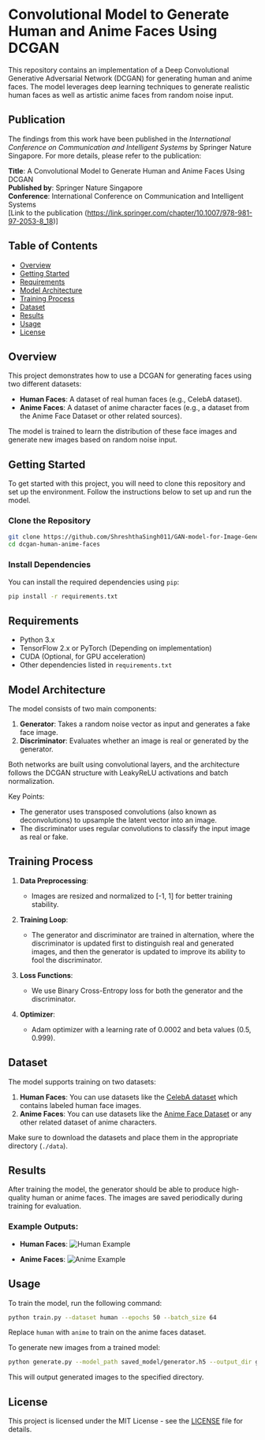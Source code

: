 # Convolutional Model to Generate Human and Anime Faces Using DCGAN

This repository contains an implementation of a Deep Convolutional Generative Adversarial Network (DCGAN) for generating human and anime faces. The model leverages deep learning techniques to generate realistic human faces as well as artistic anime faces from random noise input.

## Publication

The findings from this work have been published in the *International Conference on Communication and Intelligent Systems* by Springer Nature Singapore. For more details, please refer to the publication:

**Title**: A Convolutional Model to Generate Human and Anime Faces Using DCGAN  
**Published by**: Springer Nature Singapore  
**Conference**: International Conference on Communication and Intelligent Systems  
[Link to the publication (https://link.springer.com/chapter/10.1007/978-981-97-2053-8_18)]


## Table of Contents
- [Overview](#overview)
- [Getting Started](#getting-started)
- [Requirements](#requirements)
- [Model Architecture](#model-architecture)
- [Training Process](#training-process)
- [Dataset](#dataset)
- [Results](#results)
- [Usage](#usage)
- [License](#license)

## Overview

This project demonstrates how to use a DCGAN for generating faces using two different datasets:
- **Human Faces**: A dataset of real human faces (e.g., CelebA dataset).
- **Anime Faces**: A dataset of anime character faces (e.g., a dataset from the Anime Face Dataset or other related sources).

The model is trained to learn the distribution of these face images and generate new images based on random noise input.

## Getting Started

To get started with this project, you will need to clone this repository and set up the environment. Follow the instructions below to set up and run the model.

### Clone the Repository
```bash
git clone https://github.com/ShreshthaSingh011/GAN-model-for-Image-Generation
cd dcgan-human-anime-faces
```

### Install Dependencies
You can install the required dependencies using `pip`:
```bash
pip install -r requirements.txt
```

## Requirements

- Python 3.x
- TensorFlow 2.x or PyTorch (Depending on implementation)
- CUDA (Optional, for GPU acceleration)
- Other dependencies listed in `requirements.txt`

## Model Architecture

The model consists of two main components:
1. **Generator**: Takes a random noise vector as input and generates a fake face image.
2. **Discriminator**: Evaluates whether an image is real or generated by the generator.

Both networks are built using convolutional layers, and the architecture follows the DCGAN structure with LeakyReLU activations and batch normalization.

Key Points:
- The generator uses transposed convolutions (also known as deconvolutions) to upsample the latent vector into an image.
- The discriminator uses regular convolutions to classify the input image as real or fake.

## Training Process

1. **Data Preprocessing**: 
   - Images are resized and normalized to [-1, 1] for better training stability.
   
2. **Training Loop**:
   - The generator and discriminator are trained in alternation, where the discriminator is updated first to distinguish real and generated images, and then the generator is updated to improve its ability to fool the discriminator.
   
3. **Loss Functions**:
   - We use Binary Cross-Entropy loss for both the generator and the discriminator.

4. **Optimizer**:
   - Adam optimizer with a learning rate of 0.0002 and beta values (0.5, 0.999).

## Dataset

The model supports training on two datasets:
1. **Human Faces**: You can use datasets like the [CelebA dataset](http://mmlab.ie.cuhk.edu.hk/projects/CelebA.html) which contains labeled human face images.
2. **Anime Faces**: You can use datasets like the [Anime Face Dataset](https://www.kaggle.com/datasets/sbhatti/real-or-not) or any other related dataset of anime characters.

Make sure to download the datasets and place them in the appropriate directory (`./data`).

## Results

After training the model, the generator should be able to produce high-quality human or anime faces. The images are saved periodically during training for evaluation.

### Example Outputs:
- **Human Faces**:
  ![Human Example](path_to_example_human_face_image.png)
  
- **Anime Faces**:
  ![Anime Example](path_to_example_anime_face_image.png)

## Usage

To train the model, run the following command:
```bash
python train.py --dataset human --epochs 50 --batch_size 64
```
Replace `human` with `anime` to train on the anime faces dataset.

To generate new images from a trained model:
```bash
python generate.py --model_path saved_model/generator.h5 --output_dir generated_images
```

This will output generated images to the specified directory.

## License

This project is licensed under the MIT License - see the [LICENSE](LICENSE) file for details.
```
